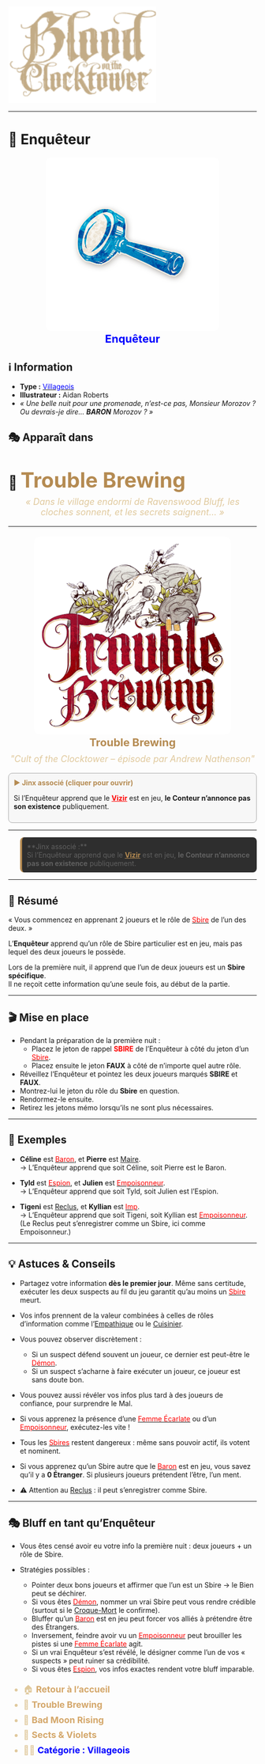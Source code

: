 <p align="left">
  <a href="/botc-fr-bambi/">
    <img src="../images/logo.png" alt="Accueil BotC FR" width="300">
  </a>
</p>

---

# 🔎 Enquêteur  

<!-- 🧩 Image centrée cliquable avec nom centré en dessous -->
<div style="text-align:center; margin: 20px 0;">
  <a href="./enqueteur.html" style="text-decoration:none;">
    <img src="../images/Icon_investigator.png" alt="Enquêteur" width="350" style="border-radius:8px;">
    <br>
    <span style="color:blue; font-weight:bold; font-size:22px;">Enquêteur</span>
  </a>
</div>



## ℹ️ Information  

- **Type :** [<span style="color:blue">Villageois</span>](../villageois.md)  
- **Illustrateur :** Aidan Roberts  
- *« Une belle nuit pour une promenade, n’est-ce pas, Monsieur Morozov ? Ou devrais-je dire… **BARON** Morozov ? »*  


## 🎭 Apparaît dans  

# 🍺 <span style="color:#b58b52; font-weight:bold; font-size:42px;">Trouble Brewing</span>

<p style="text-align:center; color:#e0c99d; font-style:italic; font-size:18px; margin-top:-10px;">
  « Dans le village endormi de Ravenswood Bluff, les cloches sonnent, et les secrets saignent… »
</p>

---

<div style="text-align:center; margin: 20px 0;">
  <a href="../trouble_brewing.html" style="text-decoration:none;">
    <img src="../images/Logo_trouble_brewing.png" alt= "Trouble Brewing" width="400" style="border-radius:12px;">
    <br>
    <span style="color:#b58b52; font-weight:bold; font-size:22px;">Trouble Brewing</span>
  </a>
</div>


<p style="text-align:center; color:#e0c99d; font-style:italic; font-size:18px; margin-top:-10px;">
"Cult of the Clocktower – épisode par Andrew Nathenson"
</p>

<div class="jinx-toggle" style="margin: 10px 0; padding: 10px; border: 1px solid #aaa; border-radius: 8px; background-color: #f7f7f7;">
  <div class="jinx-summary" style="font-weight:bold; color:#b58b52;">
    <span class="arrow">▶️</span> Jinx associé (cliquer pour ouvrir)
  </div>

  <div class="jinx-content" style="margin-top:8px;">
    <p>
      Si l’Enquêteur apprend que le 
      <a href="{{ '/roles_experimentaux/vizir.html' | relative_url }}" style="color:red; font-weight:bold;">Vizir</a> 
      est en jeu, <strong>le Conteur n’annonce pas son existence</strong> publiquement.
    </p>
  </div>
</div>


---
<blockquote style="background:#2e2e2e; border-left:4px solid #b58b52; padding:10px; border-radius:8px;">
   **Jinx associé :**
  <br>Si l’Enquêteur apprend que le
  <a href="../roles_experimentaux/vizir.html" style="color:#b58b52; font-weight:bold;">Vizir</a>
  est en jeu, <strong>le Conteur n’annonce pas son existence</strong> publiquement.
</blockquote>


---

## 📖 Résumé  

« Vous commencez en apprenant 2 joueurs et le rôle de [<span style="color:red">Sbire</span>](../sbires.md) de l’un des deux. »  

L’**Enquêteur** apprend qu’un rôle de Sbire particulier est en jeu, mais pas lequel des deux joueurs le possède.  

Lors de la première nuit, il apprend que l’un de deux joueurs est un **Sbire spécifique**.  
Il ne reçoit cette information qu’une seule fois, au début de la partie.  

---

## 🎬 Mise en place  

- Pendant la préparation de la première nuit :  
  - Placez le jeton de rappel **<span style="color:red">SBIRE</span>** de l’Enquêteur à côté du jeton d’un [<span style="color:red">Sbire</span>](../sbires.md).  
  - Placez ensuite le jeton **FAUX** à côté de n’importe quel autre rôle.  
- Réveillez l’Enquêteur et pointez les deux joueurs marqués **SBIRE** et **FAUX**.  
- Montrez-lui le jeton du rôle du **Sbire** en question.  
- Rendormez-le ensuite.  
- Retirez les jetons mémo lorsqu’ils ne sont plus nécessaires.  

---

## 🧾 Exemples  

- **Céline** est [<span style="color:red">Baron</span>](baron.md), et **Pierre** est [Maire](maire.md).  
  → L’Enquêteur apprend que soit Céline, soit Pierre est le Baron.  

- **Tyld** est [<span style="color:red">Espion</span>](espion.md), et **Julien** est [<span style="color:red">Empoisonneur</span>](empoisonneur.md).  
  → L’Enquêteur apprend que soit Tyld, soit Julien est l’Espion.  

- **Tigeni** est [Reclus](reclus.md), et **Kyllian** est [<span style="color:red">Imp</span>](imp.md).  
  → L’Enquêteur apprend que soit Tigeni, soit Kyllian est [<span style="color:red">Empoisonneur</span>](empoisonneur.md).  
  (Le Reclus peut s’enregistrer comme un Sbire, ici comme Empoisonneur.)  

---

## 💡 Astuces & Conseils  

- Partagez votre information **dès le premier jour**. Même sans certitude, exécuter les deux suspects au fil du jeu garantit qu’au moins un [<span style="color:red">Sbire</span>](../sbires.md) meurt.  

- Vos infos prennent de la valeur combinées à celles de rôles d’information comme l’[Empathique](empathique.md) ou le [Cuisinier](cuistot.md).  

- Vous pouvez observer discrètement :  
  - Si un suspect défend souvent un joueur, ce dernier est peut-être le [<span style="color:red">Démon</span>](../demons.md).  
  - Si un suspect s’acharne à faire exécuter un joueur, ce joueur est sans doute bon.  

- Vous pouvez aussi révéler vos infos plus tard à des joueurs de confiance, pour surprendre le Mal.  

- Si vous apprenez la présence d’une [<span style="color:red">Femme Écarlate</span>](femmeecarlate.md) ou d’un [<span style="color:red">Empoisonneur</span>](empoisonneur.md), exécutez-les vite !  

- Tous les [<span style="color:red">Sbires</span>](../sbires.md) restent dangereux : même sans pouvoir actif, ils votent et nominent.  

- Si vous apprenez qu’un Sbire autre que le [<span style="color:red">Baron</span>](baron.md) est en jeu, vous savez qu’il y a **0 Étranger**. Si plusieurs joueurs prétendent l’être, l’un ment.  

- ⚠️ Attention au [Reclus](reclus.md) : il peut s’enregistrer comme Sbire.  

---

## 🎭 Bluff en tant qu’Enquêteur  

- Vous êtes censé avoir eu votre info la première nuit : deux joueurs + un rôle de Sbire.  

- Stratégies possibles :  
  - Pointer deux bons joueurs et affirmer que l’un est un Sbire → le Bien peut se déchirer.  
  - Si vous êtes [<span style="color:red">Démon</span>](../demons.md), nommer un vrai Sbire peut vous rendre crédible (surtout si le [Croque-Mort](croquemort.md) le confirme).  
  - Bluffer qu’un [<span style="color:red">Baron</span>](baron.md) est en jeu peut forcer vos alliés à prétendre être des Étrangers.  
  - Inversement, feindre avoir vu un [<span style="color:red">Empoisonneur</span>](empoisonneur.md) peut brouiller les pistes si une [<span style="color:red">Femme Écarlate</span>](femmeecarlate.md) agit.  
  - Si un vrai Enquêteur s’est révélé, le désigner comme l’un de vos « suspects » peut ruiner sa crédibilité.  
  - Si vous êtes [<span style="color:red">Espion</span>](espion.md), vos infos exactes rendent votre bluff imparable.  

<ul style="color:#e0c99d; font-size:18px; line-height:1.7;">
  <li>🏠 <a href="/botc-fr-bambi/" style="color:#d4a76a; font-weight:bold; text-decoration:none;">Retour à l’accueil</a></li>
  <li>🍺 <a href="../trouble_brewing.html" style="color:#d4a76a; font-weight:bold; text-decoration:none;">Trouble Brewing</a></li>
  <li>🌛 <a href="../bmr.html" style="color:#d4a76a; font-weight:bold; text-decoration:none;">Bad Moon Rising</a></li>
  <li>🌸 <a href="../sv.html" style="color:#d4a76a; font-weight:bold; text-decoration:none;">Sects & Violets</a></li>
  <li>🧑‍🌾 <a href="../villageois.html" style="color:blue; font-weight:bold; text-decoration:none;">Catégorie : Villageois</a></li>

